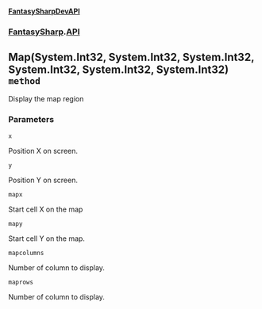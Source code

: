 #### [FantasySharpDevAPI](./FantasySharpDevAPI.md 'FantasySharpDevAPI')
### [FantasySharp](./FantasySharpDevAPI.md#FantasySharp 'FantasySharp').[API](./FantasySharp-API.md 'FantasySharp.API')
## Map(System.Int32, System.Int32, System.Int32, System.Int32, System.Int32, System.Int32) `method`
Display the map region
### Parameters

<a name='FantasySharp-API-Map(System-Int32-_System-Int32-_System-Int32-_System-Int32-_System-Int32-_System-Int32)-x'></a>
`x`

Position X on screen.

<a name='FantasySharp-API-Map(System-Int32-_System-Int32-_System-Int32-_System-Int32-_System-Int32-_System-Int32)-y'></a>
`y`

Position Y on screen.

<a name='FantasySharp-API-Map(System-Int32-_System-Int32-_System-Int32-_System-Int32-_System-Int32-_System-Int32)-mapx'></a>
`mapx`

Start cell X on the map

<a name='FantasySharp-API-Map(System-Int32-_System-Int32-_System-Int32-_System-Int32-_System-Int32-_System-Int32)-mapy'></a>
`mapy`

Start cell Y on the map.

<a name='FantasySharp-API-Map(System-Int32-_System-Int32-_System-Int32-_System-Int32-_System-Int32-_System-Int32)-mapcolumns'></a>
`mapcolumns`

Number of column to display.

<a name='FantasySharp-API-Map(System-Int32-_System-Int32-_System-Int32-_System-Int32-_System-Int32-_System-Int32)-maprows'></a>
`maprows`

Number of column to display.
